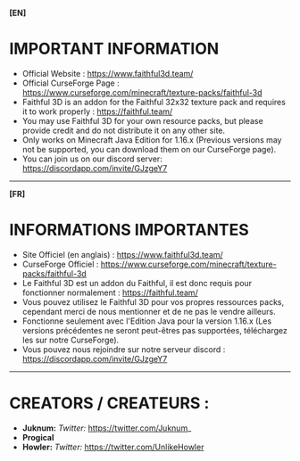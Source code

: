 **[EN]**

# IMPORTANT INFORMATION
      
- Official Website : https://www.faithful3d.team/
- Official CurseForge Page : https://www.curseforge.com/minecraft/texture-packs/faithful-3d
- Faithful 3D is an addon for the Faithful 32x32 texture pack and requires it to work properly : https://faithful.team/
- You may use Faithful 3D for your own resource packs, but please provide credit and do not distribute it on any other site.
- Only works on Minecraft Java Edition for 1.16.x (Previous versions may not be supported, you can download them on our CurseForge page).
- You can join us on our discord server: https://discordapp.com/invite/GJzgeY7 

______________________________________________________________________________________________________________

**[FR]**

# INFORMATIONS IMPORTANTES 

- Site Officiel (en anglais) : https://www.faithful3d.team/
- CurseForge Officiel : https://www.curseforge.com/minecraft/texture-packs/faithful-3d
- Le Faithful 3D est un addon du Faithful, il est donc requis pour fonctionner normalement : https://faithful.team/
- Vous pouvez utilisez le Faithful 3D pour vos propres ressources packs, cependant merci de nous mentionner et de ne pas le vendre ailleurs.
- Fonctionne seulement avec l'Edition Java pour la version 1.16.x (Les versions précédentes ne seront peut-êtres pas supportées, téléchargez les sur notre CurseForge).
- Vous pouvez nous rejoindre sur notre serveur discord : https://discordapp.com/invite/GJzgeY7

______________________________________________________________________________________________________________

# CREATORS / CREATEURS :

- **Juknum:** *Twitter:* https://twitter.com/Juknum_
- **Progical**
- **Howler:** *Twitter:* https://twitter.com/UnlikeHowler

